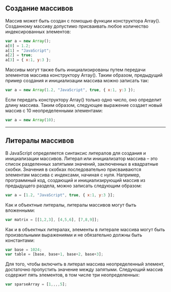 ## Создание массивов

Массив может быть создан с помощью функции конструктора Array\(\). Созданному массиву допустимо присваивать любое количество индексированных элементов:

```js
var a = new Array();
a[0] = 1.2;
a[1] = "JavaScript";
a[2] = true;
a[3] = { x:1, y:3 };
```

Массивы могут также быть инициализированы путем передачи элементов массива конструктору Array\(\). Таким образом, предыдущий пример создания и инициализации массива можно записать так:

```js
var a = new Array(1.2, "JavaScript", true, { x:1, y:3 });
```

Если передать конструктору Array\(\) только одно число, оно определит длину массива. Таким образом, следующее выражение создает новый массив с 10 неопределенными элементами:

```js
var a = new Array(10);
```

---

## Литералы массивов

В JavaScript определяется синтаксис литералов для создания и инициализации массивов. Литерал или инициализатор массива – это список разделенных запятыми значений, заключенных в квадратные скобки. Значения в скобках последовательно присваиваются элементам массива с индексами, начиная с нуля. Например, программный код, создающий и инициализирующий массив из предыдущего раздела, можно записать следующим образом:

```js
var a = [1.2, "JavaScript", true, { x:1, y:3 }];
```

Как и объектные литералы, литералы массивов могут быть вложенными:

```js
var matrix = [[1,2,3], [4,5,6], [7,8,9]];
```

Как и в объектных литералах, элементы в литерале массива могут быть произвольными выражениями и не обязательно должны быть константами:

```js
var base = 1024;
var table = [base, base+1, base+2, base+3];
```

Для того, чтобы включить в литерал массива неопределенный элемент, достаточно пропустить значение между запятыми. Следующий массив содержит пять элементов, в том числе три неопределенных:

```js
var sparseArray = [1,,,,5];
```




